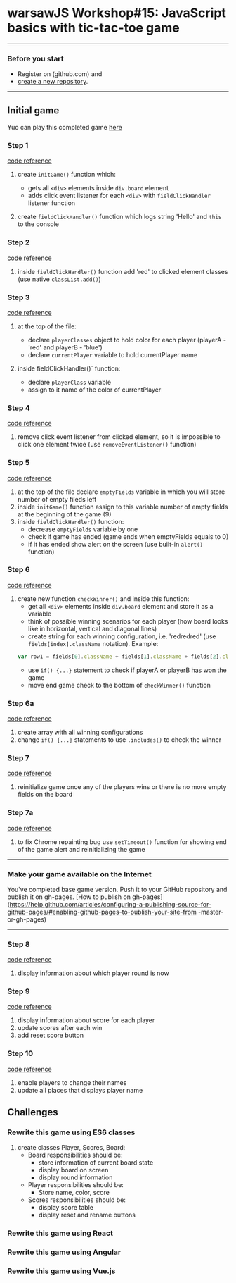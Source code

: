 # warsawJS Workshop#15: JavaScript basics with tic-tac-toe game

- - - -
### Before you start
* Register on (github.com) and
* [create a new repository](https://help.github.com/articles/creating-a-new-repository/).
- - - -
## Initial game
Yuo can play this completed game [here](https://nmkedziora.github.io/warsawjs-workshop-15-tictactoe/)

### Step 1
[code reference](https://github.com/gkapkowski/warsawjs-workshop-15-tictactoe/tree/step-1)
1. create `initGame()` function which:
    * gets all `<div>` elements inside `div.board` element
    * adds click event listener for each `<div>` with `fieldClickHandler` listener function

2. create `fieldClickHandler()` function which logs string 'Hello' and `this` to the console

### Step 2
[code reference](https://github.com/gkapkowski/warsawjs-workshop-15-tictactoe/tree/step-2)
1. inside `fieldClickHandler()` function add 'red' to clicked element classes (use native `classList.add()`)

### Step 3
[code reference](https://github.com/gkapkowski/warsawjs-workshop-15-tictactoe/tree/step-3)
1. at the top of the file:
    * declare `playerClasses` object to hold color for each player (playerA - 'red' and playerB - 'blue')
    * declare `currentPlayer` variable to hold currentPlayer name

2. inside fieldClickHandler()` function:
    * declare `playerClass` variable
    * assign to it name of the color of currentPlayer

### Step 4
[code reference](https://github.com/gkapkowski/warsawjs-workshop-15-tictactoe/tree/step-4)
1. remove click event listener from clicked element, so it is impossible to click one element twice (use `removeEventListener()` function)

### Step 5
[code reference](https://github.com/gkapkowski/warsawjs-workshop-15-tictactoe/tree/step-5)
1. at the top of the file declare `emptyFields` variable in which you will store number of empty fileds left
2. inside `initGame()` function assign to this variable number of empty fields at the beginning of the game (9)
3. inside `fieldClickHandler()` function:
    * decrease `emptyFields` variable by one
    * check if game has ended (game ends when emptyFields equals to 0)
    * if it has ended show alert on the screen (use built-in `alert()` function)

### Step 6
[code reference](https://github.com/gkapkowski/warsawjs-workshop-15-tictactoe/tree/step-6)
1. create new function `checkWinner()` and inside this function:
    * get all `<div>` elements inside `div.board` element and store it as a variable
    * think of possible winning scenarios for each player (how board looks like in horizontal, vertical and diagonal lines)
    * create string for each winning configuration, i.e. 'redredred' (use `fields[index].className` notation). Example: 
    ```js
    var row1 = fields[0].className + fields[1].className + fields[2].className;
    ```
    * use `if() {...}` statement to check if playerA or playerB has won the game
    * move end game check to the bottom of `checkWinner()` function

### Step 6a
[code reference](https://github.com/gkapkowski/warsawjs-workshop-15-tictactoe/tree/step-6a)
1. create array with all winning configurations
2. change `if() {...}` statements to use `.includes()` to check the winner

### Step 7
[code reference](https://github.com/gkapkowski/warsawjs-workshop-15-tictactoe/tree/step-7)
1. reinitialize game once any of the players wins or there is no more empty fields on the board

### Step 7a
[code reference](https://github.com/gkapkowski/warsawjs-workshop-15-tictactoe/tree/step-7a)
1. to fix Chrome repainting bug use `setTimeout()` function for showing end of the game alert and reinitializing the game 

- - - -
### Make your game available on the Internet
You've completed base game version. Push it to your GitHub repository and publish it on gh-pages.
[How to publish on gh-pages](https://help.github.com/articles/configuring-a-publishing-source-for-github-pages/#enabling-github-pages-to-publish-your-site-from
-master-or-gh-pages)
- - - -

### Step 8
[code reference](https://github.com/gkapkowski/warsawjs-workshop-15-tictactoe/tree/step-8)
1. display information about which player round is now

### Step 9
[code reference](https://github.com/gkapkowski/warsawjs-workshop-15-tictactoe/tree/step-9)
1. display information about score for each player
2. update scores after each win
3. add reset score button

### Step 10
[code reference](https://github.com/gkapkowski/warsawjs-workshop-15-tictactoe/tree/step-10)
1. enable players to change their names
2. update all places that displays player name

## Challenges
### Rewrite this game using ES6 classes
1. create classes Player, Scores, Board:
    * Board responsibilities should be:
        * store information of current board state
        * display board on screen
        * display round information
    * Player responsibilities should be:
        * Store name, color, score
    * Scores responsibilities should be:
        * display score table
        * display reset and rename buttons
### Rewrite this game using React
### Rewrite this game using Angular
### Rewrite this game using Vue.js